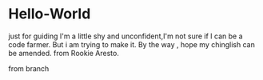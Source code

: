# Hello-World
just for guiding
I'm a little shy and unconfident,I'm not sure if I can be a code farmer.
But i am trying to make it.
By the way , hope my chinglish can be amended.
from Rookie Aresto.


from branch
